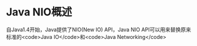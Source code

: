 # Java NIO概述

自Java1.4开始，Java提供了NIO\(New IO\) API，Java NIO API可以用来替换原来标准的&lt;code&gt;Java IO&lt;/code&gt;和&lt;code&gt;Java Networking&lt;/code&gt;

